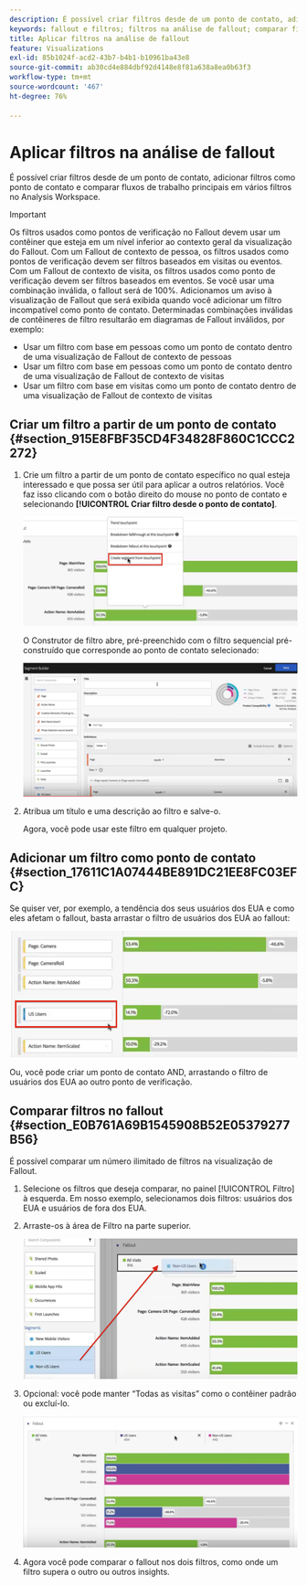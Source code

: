```yaml
---
description: É possível criar filtros desde de um ponto de contato, adicionar filtros como ponto de contato e comparar fluxos de trabalho principais em vários filtros no Analysis Workspace.
keywords: fallout e filtros; filtros na análise de fallout; comparar filtros no fallout
title: Aplicar filtros na análise de fallout
feature: Visualizations
exl-id: 85b1024f-acd2-43b7-b4b1-b10961ba43e8
source-git-commit: ab30cd4e884dbf92d4148e8f81a638a8ea0b63f3
workflow-type: tm+mt
source-wordcount: '467'
ht-degree: 76%

---
```


# Aplicar filtros na análise de fallout

É possível criar filtros desde de um ponto de contato, adicionar filtros como ponto de contato e comparar fluxos de trabalho principais em vários filtros no Analysis Workspace.

>[!IMPORTANT]
>
>Os filtros usados como pontos de verificação no Fallout devem usar um contêiner que esteja em um nível inferior ao contexto geral da visualização do Fallout. Com um Fallout de contexto de pessoa, os filtros usados como pontos de verificação devem ser filtros baseados em visitas ou eventos. Com um Fallout de contexto de visita, os filtros usados como ponto de verificação devem ser filtros baseados em eventos. Se você usar uma combinação inválida, o fallout será de 100%. Adicionamos um aviso à visualização de Fallout que será exibida quando você adicionar um filtro incompatível como ponto de contato. Determinadas combinações inválidas de contêineres de filtro resultarão em diagramas de Fallout inválidos, por exemplo:

* Usar um filtro com base em pessoas como um ponto de contato dentro de uma visualização de Fallout de contexto de pessoas
* Usar um filtro com base em pessoas como um ponto de contato dentro de uma visualização de Fallout de contexto de visitas
* Usar um filtro com base em visitas como um ponto de contato dentro de uma visualização de Fallout de contexto de visitas

## Criar um filtro a partir de um ponto de contato {#section_915E8FBF35CD4F34828F860C1CCC2272}

1. Crie um filtro a partir de um ponto de contato específico no qual esteja interessado e que possa ser útil para aplicar a outros relatórios. Você faz isso clicando com o botão direito do mouse no ponto de contato e selecionando **[!UICONTROL Criar filtro desde o ponto de contato]**.

   ![O menu suspenso Touchpoint com a opção Criar segmento a partir do ponto de contato realçada.](assets/segment-from-touchpoint.png)

   O Construtor de filtro abre, pré-preenchido com o filtro sequencial pré-construído que corresponde ao ponto de contato selecionado:

   ![O Construtor de filtros exibe o filtro sequencial pré-preenchido e pré-construído.](assets/segment-builder.png)

1. Atribua um título e uma descrição ao filtro e salve-o.

   Agora, você pode usar este filtro em qualquer projeto.

## Adicionar um filtro como ponto de contato {#section_17611C1A07444BE891DC21EE8FC03EFC}

Se quiser ver, por exemplo, a tendência dos seus usuários dos EUA e como eles afetam o fallout, basta arrastar o filtro de usuários dos EUA ao fallout:

![O filtro Usuários dos EUA foi selecionado e realçado para arrastar ao fallout.](assets/segment-touchpoint.png)

Ou, você pode criar um ponto de contato AND, arrastando o filtro de usuários dos EUA ao outro ponto de verificação.

## Comparar filtros no fallout {#section_E0B761A69B1545908B52E05379277B56}

É possível comparar um número ilimitado de filtros na visualização de Fallout.

1. Selecione os filtros que deseja comparar, no painel [!UICONTROL Filtro] à esquerda. Em nosso exemplo, selecionamos dois filtros: usuários dos EUA e usuários de fora dos EUA.
1. Arraste-os à área de Filtro na parte superior.

   ![A visualização Fallout com filtros selecionados e seta vermelha apontando para a área de soltar do Filtro.](assets/segment-drop.png)

1. Opcional: você pode manter “Todas as visitas” como o contêiner padrão ou excluí-lo.

   ![O Fallout que mostra Todas as visitas, juntamente com os dois filtros arrastados na etapa anterior.](assets/seg-compare.png)

1. Agora você pode comparar o fallout nos dois filtros, como onde um filtro supera o outro ou outros insights.
